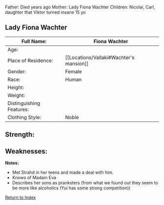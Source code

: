 Father: Died years ago
Mother: Lady Fiona Wachter
Children: Nicolai, Carl, daughter that Viktor turned insane 15 yo

## Lady Fiona Wachter
| Full Name:               | Fiona Wachter                           |
| ------------------------ | --------------------------------------- |
| Age:                     |                                         |
| Place of Residence:      | [[Locations/Vallaki#Wachter's mansion]] |
| Gender:                  | Female                                  |
| Race:                    | Human                                   |
| Height:                  |                                         |
| Weight:                  |                                         |
| Distinguishing Features: |                                         |
| Clothing Style:          | Noble                                   |

Strength:
 - 
Weaknesses:
 - 
**Notes:**
- Met Strahd in her teens and made a deal with him.
- Knows of Madam Eva
- Describes her sons as pranksters (from what we found out they seem to be more like alcoholics (Yui has some strong competition))

[Return to Index](_index.md)